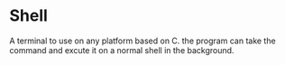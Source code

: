 # Shell
 
A terminal to use on any platform based on C.
the program can take the command and excute it on a normal shell in the background.
